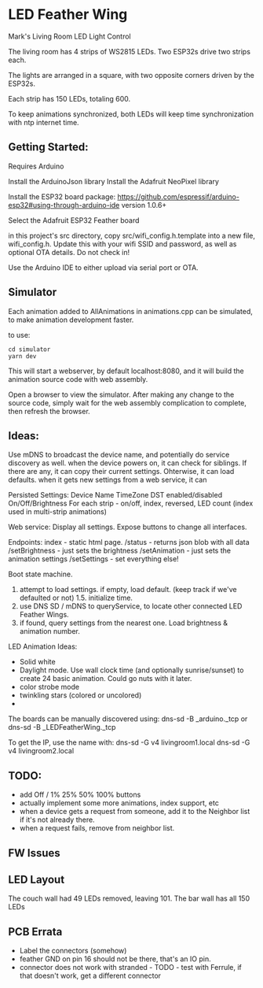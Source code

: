 # LED Feather Wing

Mark's Living Room LED Light Control

The living room has 4 strips of WS2815 LEDs. Two ESP32s drive two strips each.

The lights are arranged in a square, with two opposite corners driven by the ESP32s.

Each strip has 150 LEDs, totaling 600.

To keep animations synchronized, both LEDs will keep time synchronization with ntp internet time.

## Getting Started:

Requires Arduino

Install the ArduinoJson library
Install the Adafruit NeoPixel library

Install the ESP32 board package:
https://github.com/espressif/arduino-esp32#using-through-arduino-ide
version 1.0.6+

Select the Adafruit ESP32 Feather board

in this project's src directory, copy src/wifi_config.h.template into a new file, wifi_config.h. Update this with your wifi SSID and password, as well as optional OTA details. Do not check in!

Use the Arduino IDE to either upload via serial port or OTA.

## Simulator

Each animation added to AllAnimations in animations.cpp can be simulated, to make animation development faster.

to use:

```
cd simulator
yarn dev
```

This will start a webserver, by default localhost:8080, and it will build the animation source code with web assembly.

Open a browser to view the simulator. After making any change to the source code, simply wait for the web assembly complication to complete, then refresh the browser.

## Ideas:

Use mDNS to broadcast the device name, and potentially do service discovery as well.
when the device powers on, it can check for siblings. If there are any, it can copy their current settings. Ohterwise, it can load defaults.
when it gets new settings from a web service, it can

Persisted Settings:
Device Name
TimeZone
DST enabled/disabled
On/Off/Brightness
For each strip - on/off, index, reversed, LED count (index used in multi-strip animations)

Web service:
Display all settings.
Expose buttons to change all interfaces.

Endpoints:
index - static html page.
/status - returns json blob with all data
/setBrightness - just sets the brightness
/setAnimation - just sets the animation settings
/setSettings - set everything else!

Boot state machine.

1. attempt to load settings. if empty, load default. (keep track if we've defaulted or not)
   1.5. initialize time.
2. use DNS SD / mDNS to queryService, to locate other connected LED Feather Wings.
3. if found, query settings from the nearest one. Load brightness & animation number.

LED Animation Ideas:

- Solid white
- Daylight mode. Use wall clock time (and optionally sunrise/sunset) to create 24 basic animation. Could go nuts with it later.
- color strobe mode
- twinkling stars (colored or uncolored)
-

The boards can be manually discovered using:
dns-sd -B \_arduino.\_tcp
or
dns-sd -B \_LEDFeatherWing.\_tcp

To get the IP, use the name with:
dns-sd -G v4 livingroom1.local
dns-sd -G v4 livingroom2.local

## TODO:

- add Off / 1% 25% 50% 100% buttons
- actually implement some more animations, index support, etc
- when a device gets a request from someone, add it to the Neighbor list if it's not already there.
- when a request fails, remove from neighbor list.

## FW Issues

## LED Layout

The couch wall had 49 LEDs removed, leaving 101.
The bar wall has all 150 LEDs

## PCB Errata

- Label the connectors (somehow)
- feather GND on pin 16 should not be there, that's an IO pin.
- connector does not work with stranded - TODO - test with Ferrule, if that doesn't work, get a different connector
